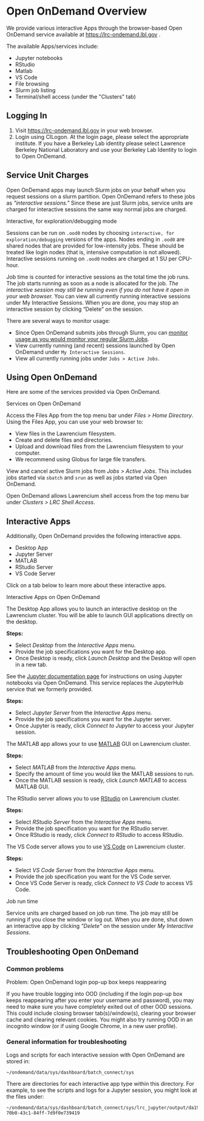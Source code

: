 # Open OnDemand Overview

We provide various interactive Apps through the browser-based Open OnDemand service available at <https://lrc-ondemand.lbl.gov> .

The available Apps/services include:

- Jupyter notebooks
- RStudio
- Matlab
- VS Code
- File browsing
- Slurm job listing
- Terminal/shell access (under the "Clusters" tab)

## Logging In

1. Visit <https://lrc-ondemand.lbl.gov> in your web browser.
1. Login using CILogon. At the login page, please select the appropriate institute. If you have a Berkeley Lab identity please select Lawrence Berkeley National Laboratory and use your Berkeley Lab Identity to login to Open OnDemand.

## Service Unit Charges

Open OnDemand apps may launch Slurm jobs on your behalf when you request sessions on a slurm partition. Open OnDemand refers to these jobs as *"interactive sessions."* Since these are just Slurm jobs, service units are charged for interactive sessions the same way normal jobs are charged.

Interactive, for exploration/debugging mode

Sessions can be run on `.ood0` nodes by choosing `interactive, for exploration/debugging` versions of the apps. Nodes ending in `.ood0` are shared nodes that are provided for low-intensity jobs. These should be treated like login nodes (that is, intensive computation is not allowed). Interactive sessions running on `.ood0` nodes are charged at 1 SU per CPU-hour.

Job time is counted for interactive sessions as the total time the job runs. The job starts running as soon as a node is allocated for the job. *The interactive session may still be running even if you do not have it open in your web browser.* You can view all currently running interactive sessions under My Interactive Sessions. When you are done, you may stop an interactive session by clicking “Delete” on the session.

There are several ways to monitor usage:

- Since Open OnDemand submits jobs through Slurm, you can [monitor usage as you would monitor your regular Slurm Jobs](../../running/monitor-jobs/).
- View currently running (and recent) sessions launched by Open OnDemand under `My Interactive Sessions`.
- View all currently running jobs under `Jobs > Active Jobs`.

## Using Open OnDemand

Here are some of the services provided via Open OnDemand.

Services on Open OnDemand

Access the Files App from the top menu bar under *Files > Home Directory*. Using the Files App, you can use your web browser to:

- View files in the Lawrencium filesystem.
- Create and delete files and directories.
- Upload and download files from the Lawrencium filesystem to your computer.
- We recommend using Globus for large file transfers.

View and cancel active Slurm jobs from *Jobs > Active Jobs*. This includes jobs started via `sbatch` and `srun` as well as jobs started via Open OnDemand.

Open OnDemand allows Lawrencium shell access from the top menu bar under *Clusters > LRC Shell Access*.

## Interactive Apps

Additionally, Open OnDemand provides the following interactive apps.

- Desktop App
- Jupyter Server
- MATLAB
- RStudio Server
- VS Code Server

Click on a tab below to learn more about these interactive apps.

Interactive Apps on Open OnDemand

The Desktop App allows you to launch an interactive desktop on the Lawrencium cluster. You will be able to launch GUI applications directly on the desktop.

**Steps:**

- Select *Desktop* from the *Interactive Apps* menu.
- Provide the job specifications you want for the Desktop app.
- Once Desktop is ready, click *Launch Desktop* and the Desktop will open in a new tab.

See the [Jupyter documentation page](../jupyter-server/) for instructions on using Jupyter notebooks via Open OnDemand. This service replaces the JupyterHub service that we formerly provided.

**Steps:**

- Select *Jupyter Server* from the *Interactive Apps* menu.
- Provide the job specifications you want for the Jupyter server.
- Once Jupyter is ready, click *Connect to Jupyter* to access your Jupyter session.

The MATLAB app allows your to use [MATLAB](https://www.mathworks.com/products/matlab.html) GUI on Lawrencium cluster.

**Steps:**

- Select *MATLAB* from the *Interactive Apps* menu.
- Specify the amount of time you would like the MATLAB sessions to run.
- Once the MATLAB session is ready, click *Launch MATLAB* to access MATLAB GUI.

The RStudio server allows you to use [RStudio](https://www.rstudio.com/) on Lawrencium cluster.

**Steps:**

- Select *RStudio Server* from the *Interactive Apps* menu.
- Provide the job specification you want for the RStudio server.
- Once RStudio is ready, click *Connect to RStudio* to access RStudio.

The VS Code server allows you to use [VS Code](https://code.visualstudio.com/) on Lawrencium cluster.

**Steps:**

- Select *VS Code Server* from the *Interactive Apps* menu.
- Provide the job specification you want for the VS Code server.
- Once VS Code Server is ready, click *Connect to VS Code* to access VS Code.

Job run time

Service units are charged based on job run time. The job may still be running if you close the window or log out. When you are done, shut down an interactive app by clicking *"Delete"* on the session under *My Interactive Sessions*.

## Troubleshooting Open OnDemand

### Common problems

Problem: Open OnDemand login pop-up box keeps reappearing

If you have trouble logging into OOD (including if the login pop-up box keeps reappearing after you enter your username and password), you may need to make sure you have completely exited out of other OOD sessions. This could include closing browser tab(s)/window(s), clearing your browser cache and clearing relevant cookies. You might also try running OOD in an incognito window (or if using Google Chrome, in a new user profile).

### General information for troubleshooting

Logs and scripts for each interactive session with Open OnDemand are stored in:

```
~/ondemand/data/sys/dashboard/batch_connect/sys

```

There are directories for each interactive app type within this directory. For example, to see the scripts and logs for a Jupyter session, you might look at the files under:

```
~/ondemand/data/sys/dashboard/batch_connect/sys/lrc_jupyter/output/da19101d-70b0-43c1-84ff-7d9f0e739419

```
